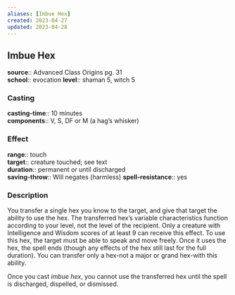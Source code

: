 ```yaml
---
aliases: [Imbue Hex]
created: 2023-04-27
updated: 2023-04-28
---
```


## Imbue Hex

**source**:: Advanced Class Origins pg. 31  
**school**:: evocation
**level**:: shaman 5, witch 5

### Casting

**casting-time**:: 10 minutes  
**components**:: V, S, DF or M (a hag’s whisker)

### Effect

**range**:: touch  
**target**:: creature touched; see text  
**duration**:: permanent or until discharged  
**saving-throw**:: Will negates (harmless)
**spell-resistance**:: yes

### Description

You transfer a single hex you know to the target, and give that target the ability to use the hex. The transferred hex’s variable characteristics function according to your level, not the level of the recipient. Only a creature with Intelligence and Wisdom scores of at least 9 can receive this effect. To use this hex, the target must be able to speak and move freely. Once it uses the hex, the spell ends (though any effects of the hex still last for the full duration). You can transfer only a hex-not a major or grand hex-with this ability.  
  
Once you cast *imbue hex*, you cannot use the transferred hex until the spell is discharged, dispelled, or dismissed.
